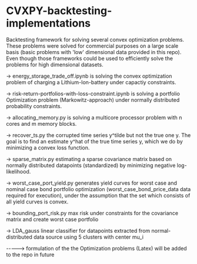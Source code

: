 # CVXPY-backtesting-implementations

Backtesting framework for solving several convex optimization problems. These problems were solved for commercial purposes on a large scale basis (basic problems with 'low' dimensional data provided in this repo). Even though those frameworks could be used to efficiently solve the problems for high dimensional datasets. 

-> energy_storage_trade_off.ipynb is solving the convex optimization problem of charging a Lithium-Ion-battery under capactiy constraints.

-> risk-return-portfolios-with-loss-constraint.ipynb is solving a portfolio Optimization problem (Markowitz-approach) under normally distributed probability constraints.

-> allocating_memory.py is solving a multicore processor problem with n cores and m memory blocks.

-> recover_ts.py the corrupted time series y^tilde but not the true one y. The goal is to find an estimate y^hat of the true time series y, which we do by minimizing a convex loss function.

-> sparse_matrix.py estimating a sparse covariance matrix based on normally distributed datapoints (standardized) by minimizing negative log-likelihood.

-> worst_case_port_yield.py generates yield curves for worst case and nominal case bond portfolio optimization (worst_case_bond_price_data data required for execution), under the assumption that the set which consists of all yield curves is convex.

-> bounding_port_risk.py max risk under constraints for the covariance matrix and create worst case portfolio

-> LDA_gauss linear classifier for datapoints extracted from normal-distributed data source using 5 clusters with center mu_i


-----> formulation of the the Optimization problems (Latex) will be added to the repo in future 
